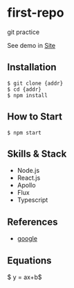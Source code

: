 # first-repo

git practice

See demo in [Site](https://www.google.com/)

## Installation

```shell
$ git clone {addr}
$ cd {addr}
$ npm install
```

## How to Start

`$ npm start`

## Skills & Stack

- Node.js
- React.js
- Apollo
- Flux
- Typescript

## References

- [google](https://www.google.com/)

## Equations

$ y = ax+b$
